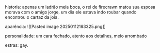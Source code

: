 historia: apenas um ladrão meia boca, o rei de firecrawn matou sua esposa morava com o amigo jorge, um dia ele estava indo roubar quando encontrou o cartaz da joia.

aparência: 
![[Pasted image 20250112163325.png]]

personalidade: um cara fechado, atento aos detalhes, meio arrombado

estras: gay.